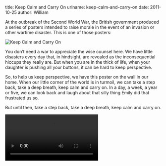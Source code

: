 title: Keep Calm and Carry On
urlname: keep-calm-and-carry-on
date: 2011-10-25
author: William

At the outbreak of the Second World War, the British government produced a
series of posters intended to raise morale in the event of an invasion or other
wartime disaster. This is one of those posters:

![Keep Calm and Carry On][a]

[a]: {static}/images/2011-10-25-keep-calm.jpg

You don&#x02bc;t need a war to appreciate the wise counsel here. We have little
disasters every day that, in hindsight, are revealed as the inconsequential
hiccups they really are. But when you are in the thick of life, when your
daughter is pushing all your buttons, it can be hard to keep perspective.

So, to help us keep perspective, we have this poster on the wall in our home.
When our little corner of the world is in turmoil, we can take a step back, take
a deep breath, keep calm and carry on. In a day, a week, a year or five, we can
look back and laugh about that silly thing Emily did that frustrated us so.

But until then, take a step back, take a deep breath, keep calm and carry on.

<video controls preload="metadata"><source src="{static}/images/2011-10-24-keep-calm-and-carry-on.mp4"></video>
